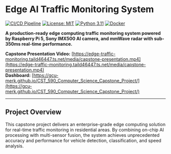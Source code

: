 ﻿# Edge AI Traffic Monitoring System

[![CI/CD Pipeline](https://img.shields.io/badge/Pipeline-Automated-green)](https://github.com/gcu-merk/CST_590_Computer_Science_Capstone_Project)
[![License: MIT](https://img.shields.io/badge/License-MIT-blue.svg)](LICENSE)
[![Python 3.11](https://img.shields.io/badge/Python-3.11-blue.svg)](https://www.python.org/downloads/)
[![Docker](https://img.shields.io/badge/Docker-Enabled-blue.svg)](https://www.docker.com/)

**A production-ready edge computing traffic monitoring system powered by Raspberry Pi 5, Sony IMX500 AI camera, and mmWave radar with sub-350ms real-time performance.**

**Capstone Presentation Video:** [https://edge-traffic-monitoring.taild46447.ts.net/media/capstone-presentation.mp4](https://edge-traffic-monitoring.taild46447.ts.net/media/capstone-presentation.mp4)  
**Dashboard:** [https://gcu-merk.github.io/CST_590_Computer_Science_Capstone_Project/](https://gcu-merk.github.io/CST_590_Computer_Science_Capstone_Project/)

---

## Project Overview

This capstone project delivers an enterprise-grade edge computing solution for real-time traffic monitoring in residential areas. By combining on-chip AI processing with multi-sensor fusion, the system achieves unprecedented accuracy and performance for vehicle detection, classification, and speed analysis.

